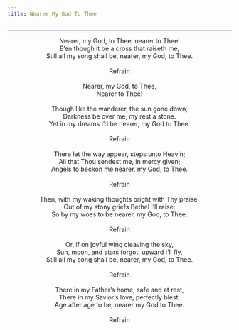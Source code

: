 ```yaml
---
title: Nearer My God To Thee
---
```


---
<center>
Nearer, my God, to Thee, nearer to Thee!<br/>
E’en though it be a cross that raiseth me,<br/>
Still all my song shall be, nearer, my God, to Thee.<br/>
<br/>
Refrain<br/>
<br/>
Nearer, my God, to Thee,<br/>
Nearer to Thee!<br/>
<br/>
Though like the wanderer, the sun gone down,<br/>
Darkness be over me, my rest a stone.<br/>
Yet in my dreams I’d be nearer, my God to Thee.<br/>
<br/>
Refrain<br/>
<br/>
There let the way appear, steps unto Heav’n;<br/>
All that Thou sendest me, in mercy given;<br/>
Angels to beckon me nearer, my God, to Thee.<br/>
<br/>
Refrain<br/>
<br/>
Then, with my waking thoughts bright with Thy praise,<br/>
Out of my stony griefs Bethel I’ll raise;<br/>
So by my woes to be nearer, my God, to Thee.<br/>
<br/>
Refrain<br/>
<br/>
Or, if on joyful wing cleaving the sky,<br/>
Sun, moon, and stars forgot, upward I’ll fly,<br/>
Still all my song shall be, nearer, my God, to Thee.<br/>
<br/>
Refrain<br/>
<br/>
There in my Father’s home, safe and at rest,<br/>
There in my Savior’s love, perfectly blest;<br/>
Age after age to be, nearer my God to Thee.<br/>
<br/>
Refrain
</center>